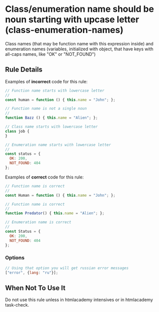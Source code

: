 # Class/enumeration name should be noun starting with upcase letter (class-enumeration-names)

Class names (that may be function name with this expression inside)
and enumeration names (variables, initialized with object, that have
keys with all-caps names, like "OK" or "NOT\_FOUND")


## Rule Details

Examples of **incorrect** code for this rule:

```js
// Function name starts with lowercase letter
//
const human = function () { this.name = "John"; };

// Function name is not a single noun
//
function Bazz () { this.name = "Alien"; };

// Class name starts with lowercase letter
class job {
}

// Enumeration name starts with lowercase letter
//
const status = {
  OK: 200,
  NOT_FOUND: 404
};
```

Examples of **correct** code for this rule:

```js
// Function name is correct
//
const Human = function () { this.name = "John"; };

// Function name is correct
//
function Predator() { this.name = "Alien"; };

// Enumeration name is correct
//
const Status = {
  OK: 200,
  NOT_FOUND: 404
};
```

### Options

```js
// Using that option you will get russian error messages
["error", {lang: "ru"}];
```

## When Not To Use It

Do not use this rule unless in htmlacademy intensives or in htmlacademy task-check.

